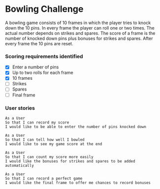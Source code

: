 
Bowling Challenge
=================
A bowling game consists of 10 frames in which the player tries to knock down the 10 pins. In every frame the player can roll one or two times. The actual number depends on strikes and spares. The score of a frame is the number of knocked down pins plus bonuses for strikes and spares. After every frame the 10 pins are reset.

### Scoring requirements identified
- [x] Enter a number of pins
- [x] Up to two rolls for each frame
- [x] 10 frames
- [ ] Strikes
- [ ] Spares
- [ ] Final frame

### User stories
```
As a User
So that I can record my score
I would like to be able to enter the number of pins knocked down

As a User
So that I can tell how well I bowled
I would like to see my game score at the end

As a User
So that I can count my score more easily
I would like the bonuses for strikes and spares to be added automatically

As a User
So that I can record a perfect game
I would like the final frame to offer me chances to record bonuses
```
